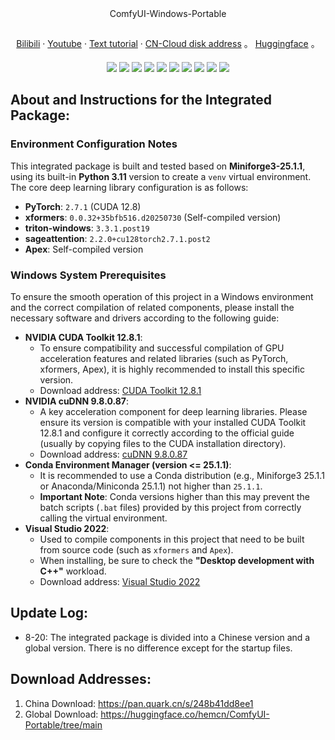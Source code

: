 <div align="center">
ComfyUI-Windows-Portable
</div>


##

<div align="center">
  <a href="https://space.bilibili.com/1313066">Bilibili</a> ·
  <a href="https://www.youtube.com/@lunare-mcn">Youtube</a> ·
  <a href="https://github.com/msola-ht/ComfyUI-Windows-Portable">Text tutorial</a> ·
  <a href="https://pan.quark.cn/s/248b41dd8ee1">CN-Cloud disk address</a> 。
  <a href="https://huggingface.co/hemcn/ComfyUI-Portable/tree/main">Huggingface</a> 。
</div>


####

<div align="center">
  <a href="./README_ZH.md"><img src="https://img.shields.io/badge/简体中文-d9d9d9"></a>
  <a href="./README.md"><img src="https://img.shields.io/badge/English-d9d9d9"></a>
  <a href="./README_RU.md"><img src="https://img.shields.io/badge/Русский-d9d9d9"></a>
  <a href="./README_FR.md"><img src="https://img.shields.io/badge/Français-d9d9d9"></a>
  <a href="./README_DE.md"><img src="https://img.shields.io/badge/Deutsch-d9d9d9"></a>
  <a href="./README_JA.md"><img src="https://img.shields.io/badge/日本語-d9d9d9"></a>
  <a href="./README_KO.md"><img src="https://img.shields.io/badge/한국어-d9d9d9"></a>
  <a href="./README_AR.md"><img src="https://img.shields.io/badge/العربية-d9d9d9"></a>
  <a href="./README_ES.md"><img src="https://img.shields.io/badge/Español-d9d9d9"></a>
  <a href="./README_PT.md"><img src="https://img.shields.io/badge/Português-d9d9d9"></a>
</div>


##

## About and Instructions for the Integrated Package:

### Environment Configuration Notes

This integrated package is built and tested based on **Miniforge3-25.1.1**, using its built-in **Python 3.11** version to create a `venv` virtual environment. The core deep learning library configuration is as follows:

- **PyTorch**: `2.7.1` (CUDA 12.8)
- **xformers**: `0.0.32+35bfb516.d20250730` (Self-compiled version)
- **triton-windows**: `3.3.1.post19`
- **sageattention**: `2.2.0+cu128torch2.7.1.post2`
- **Apex**: Self-compiled version

### Windows System Prerequisites

To ensure the smooth operation of this project in a Windows environment and the correct compilation of related components, please install the necessary software and drivers according to the following guide:

- **NVIDIA CUDA Toolkit 12.8.1**:
  - To ensure compatibility and successful compilation of GPU acceleration features and related libraries (such as PyTorch, xformers, Apex), it is highly recommended to install this specific version.
  - Download address: [CUDA Toolkit 12.8.1](https://developer.nvidia.com/cuda-12-8-1-download-archive)
- **NVIDIA cuDNN 9.8.0.87**:
  - A key acceleration component for deep learning libraries. Please ensure its version is compatible with your installed CUDA Toolkit 12.8.1 and configure it correctly according to the official guide (usually by copying files to the CUDA installation directory).
  - Download address: [cuDNN 9.8.0.87](https://developer.nvidia.com/cudnn-9-8-0-download-archive)
- **Conda Environment Manager (version <= 25.1.1)**:
  - It is recommended to use a Conda distribution (e.g., Miniforge3 25.1.1 or Anaconda/Miniconda 25.1.1) not higher than `25.1.1`.
  - **Important Note**: Conda versions higher than this may prevent the batch scripts (`.bat` files) provided by this project from correctly calling the virtual environment.
- **Visual Studio 2022**:
  - Used to compile components in this project that need to be built from source code (such as `xformers` and `Apex`).
  - When installing, be sure to check the **"Desktop development with C++"** workload.
  - Download address: [Visual Studio 2022](https://visualstudio.microsoft.com/zh-hans/vs)

## Update Log:

- 8-20: The integrated package is divided into a Chinese version and a global version. There is no difference except for the startup files.

## Download Addresses:

1. China Download: https://pan.quark.cn/s/248b41dd8ee1
2. Global Download: https://huggingface.co/hemcn/ComfyUI-Portable/tree/main
